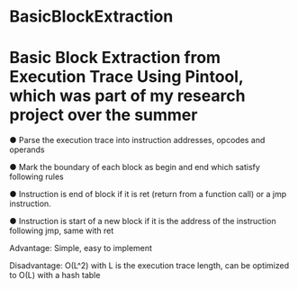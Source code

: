 # BasicBlockExtraction
# Basic Block Extraction from Execution Trace Using Pintool, which was part of my research project over the summer
● Parse the execution trace into instruction addresses,
opcodes and operands

● Mark the boundary of each block as begin and end which
satisfy following rules

● Instruction is end of block if it is ret (return from a function
call) or a jmp instruction.

● Instruction is start of a new block if it is the address of the
instruction following jmp, same with ret


Advantage: Simple, easy to implement

Disadvantage: O(L^2) with L is the execution trace length, can be optimized to O(L) with a hash table

